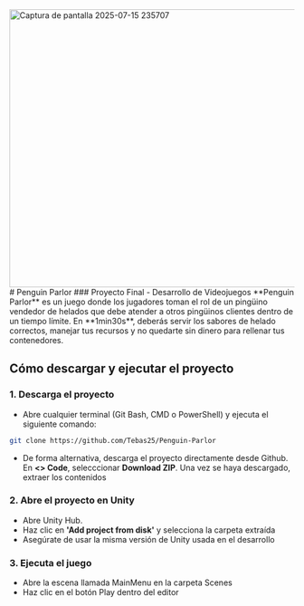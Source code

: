<img width="1052" height="491" alt="Captura de pantalla 2025-07-15 235707" src="https://github.com/user-attachments/assets/9dfa7c33-3f5e-40cc-9868-74589ecffec7" />
# Penguin Parlor  
### Proyecto Final - Desarrollo de Videojuegos
**Penguin Parlor** es un juego donde los jugadores toman el rol de un pingüino vendedor de helados que debe atender a otros pingüinos clientes dentro de un tiempo límite.
En **1min30s**, deberás servir los sabores de helado correctos, manejar tus recursos y no quedarte sin dinero para rellenar tus contenedores.

## Cómo descargar y ejecutar el proyecto

### 1. Descarga el proyecto
- Abre cualquier terminal (Git Bash, CMD o PowerShell) y ejecuta el siguiente comando:
```bash
git clone https://github.com/Tebas25/Penguin-Parlor
```
- De forma alternativa, descarga el proyecto directamente desde Github. En **<> Code**, selecccionar **Download ZIP**. Una vez se haya descargado, extraer los contenidos

### 2. Abre el proyecto en Unity
- Abre Unity Hub.
- Haz clic en **'Add project from disk'** y selecciona la carpeta extraída
- Asegúrate de usar la misma versión de Unity usada en el desarrollo

### 3. Ejecuta el juego
- Abre la escena llamada MainMenu en la carpeta Scenes
- Haz clic en el botón Play dentro del editor
